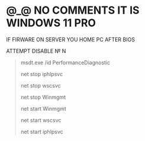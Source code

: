 # @_@ NO COMMENTS IT IS WINDOWS 11 PRO 

IF FIRWARE ON SERVER YOU HOME PC AFTER BIOS

ATTEMPT DISABLE № N

> msdt.exe    /id    PerformanceDiagnostic
> 
> net    stop    iphlpsvc
> 
> net    stop    wscsvc
> 
> net    stop    Winmgmt
> 
> net    start    Winmgmt
> 
> net    start    wscsvc
> 
> net    start    iphlpsvc

